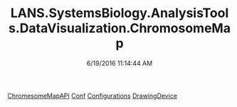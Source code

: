 ﻿---
title: LANS.SystemsBiology.AnalysisTools.DataVisualization.ChromosomeMap
date: 6/19/2016 11:14:44 AM
---

[ChromesomeMapAPI](T-LANS.SystemsBiology.AnalysisTools.DataVisualization.ChromosomeMap.ChromesomeMapAPI.html)
[Conf](T-LANS.SystemsBiology.AnalysisTools.DataVisualization.ChromosomeMap.Conf.html)
[Configurations](T-LANS.SystemsBiology.AnalysisTools.DataVisualization.ChromosomeMap.Configurations.html)
[DrawingDevice](T-LANS.SystemsBiology.AnalysisTools.DataVisualization.ChromosomeMap.DrawingDevice.html)
